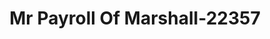 ---
f_zip-code: 75672
f_state-code: TX
title: Mr Payroll Of Marshall-22357
f_phone: 903-935-9669
f_city-only: Marshall
f_address: 1800 Victory Drive Marshall
f_location-unique-id: '22357'
slug: mr-payroll-of-marshall-22357
updated-on: '2024-05-30T13:46:58.046Z'
created-on: '2024-05-30T13:36:59.803Z'
published-on: '2024-05-30T13:54:32.469Z'
f_city-state: cms/city/marshall-tx.md
f_company: cms/company/mr-payroll-of-marshall.md
f_state: cms/state/texas.md
layout: '[payday-loan].html'
tags: payday-loan
---